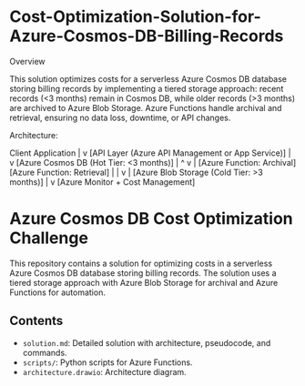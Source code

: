 # Cost-Optimization-Solution-for-Azure-Cosmos-DB-Billing-Records

Overview

This solution optimizes costs for a serverless Azure Cosmos DB database storing billing records by implementing a tiered storage approach: recent records (<3 months) remain in Cosmos DB, while older records (>3 months) are archived to Azure Blob Storage. Azure Functions handle archival and retrieval, ensuring no data loss, downtime, or API changes.

Architecture:

Client Application
         |
         v
[API Layer (Azure API Management or App Service)]
         |
         v
[Azure Cosmos DB (Hot Tier: <3 months)]
         |                    ^
         v                    |
[Azure Function: Archival]   [Azure Function: Retrieval]
         |                    |
         v                    |
[Azure Blob Storage (Cold Tier: >3 months)]
         |
         v
[Azure Monitor + Cost Management]

# Azure Cosmos DB Cost Optimization Challenge

This repository contains a solution for optimizing costs in a serverless Azure Cosmos DB database storing billing records. The solution uses a tiered storage approach with Azure Blob Storage for archival and Azure Functions for automation.

## Contents
- `solution.md`: Detailed solution with architecture, pseudocode, and commands.
- `scripts/`: Python scripts for Azure Functions.
- `architecture.drawio`: Architecture diagram.

